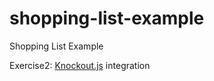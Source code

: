 shopping-list-example
=====================

Shopping List Example

Exercise2: [Knockout.js](http://knockoutjs.com/) integration
